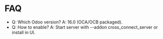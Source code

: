 # FAQ

- Q: Which Odoo version? A: 16.0 (OCA/OCB packaged).
- Q: How to enable? A: Start server with --addon cross_connect_server or install in UI.
